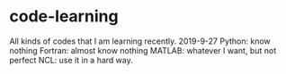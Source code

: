 # code-learning
All kinds of codes that I am learning recently.
2019-9-27
Python: know nothing
Fortran: almost know nothing
MATLAB: whatever I want, but not perfect
NCL: use it in a hard way.
